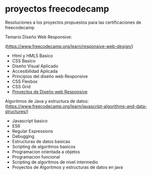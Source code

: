 # proyectos freecodecamp
Resoluciones a los proyectos propuestos para las certificaciones de freecodecamp

 Temario 
Diseño Web Responsive:<br>

(https://www.freecodecamp.org/learn/responsive-web-design/)
* Html y HML5 Basico
* CSS Basico
* Diseño Visual Aplicado
* Accesibilidad Aplicada
* Principios del diseño web Responsive
* CSS Flexbox
* CSS Grid
* <a href="https://github.com/frann11/proyectos-freecodecamp/tree/main/Dise%C3%B1o%20web%20responsive">Proyectos de Diseño web Responsive</a>

Algoritmos de Java y estructura de datos:<br>
(https://www.freecodecamp.org/learn/javascript-algorithms-and-data-structures/)
* Javascript basico
* ES6
* Regular Expressions
* Debugging
* Estructuras de datos basicas
* Scripting de algoritmos basicos
* Programacion orientada a objetos
* Programacion funcional
* Scripting de algoritmos de nivel intermedio
* Proyectos de Algoritmos y estructuras de datos en java
